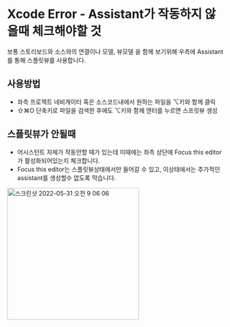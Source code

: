 # Xcode Error - Assistant가 작동하지 않을때 체크해야할 것

보통 스토리보드와 소스와의 연결이나 모델, 뷰모델 을 함께 보기위해 우측에 Assistant를 통해 스플릿뷰를 사용합니다.

## 사용방법

- 좌측 프로젝트 네비게이터 혹은 소스코드내에서 원하는 파일을  ⌥키와 함께 클릭
- ⇧⌘O 단축키로 파일을 검색한 후에도 ⌥키와 함께 엔터를 누르면 스프릿뷰 생성

## 스플릿뷰가 안될때

- 어시스턴트 자체가 작동안할 때가 있는데 이때에는 좌측 상단에 Focus this editor가 활성화되어있는지 체크합니다.
- Focus this editor는 스플릿뷰상태에서만 들어갈 수 있고, 이상태에서는 추가적인 assistant를 생성할수 없도록 막습니다.

<img width="307" alt="스크린샷 2022-05-31 오전 9 06 06" src="https://user-images.githubusercontent.com/76529148/171204120-b4ff90df-256f-42d5-93ea-22a7058d2224.png">
